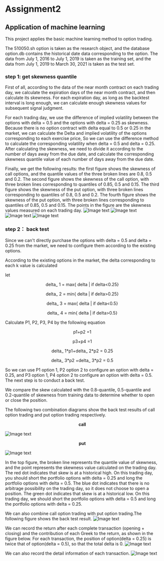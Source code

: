 # Assignment2
## Application of machine learning
This project applies the basic machine learning method to option trading.

The 510050.sh option is taken as the research object, and the database option.db contains the historical date data corresponding to the option. The data from July 1, 2016 to July 1, 2019 is taken as the training set, and the data from July 1, 2019 to March 30, 2021 is taken as the test set.

### step 1: get skewness quantile
First of all, according to the data of the near month contract on each trading day, we calculate the expiration days of the near month contract, and then calculate its skewness. For each expiration day, as long as the backtest interval is long enough, we can calculate enough skewness values for subsequent signal judgment.

For each trading day, we use the difference of implied volatility between the options with delta = 0.5 and the options with delta = 0.25 as skewness. Because there is no option contract with delta equal to 0.5 or 0.25 in the market, we can calculate the Delta and implied volatility of the options corresponding to each exercise price, So we can use the difference method to calculate the corresponding volatility when delta = 0.5 and delta = 0.25. After calculating the skewness, we need to divide it according to the number of days away from the due date, and calculate the corresponding skewness quantile value of each number of days away from the due date.

Finally, we get the following results: the first figure shows the skewness of call options, and the quantile values of the three broken lines are 0.8, 0.5 and 0.2. The second figure shows the skewness of the call option, with three broken lines corresponding to quantiles of 0.85, 0.5 and 0.15. The third figure shows the skewness of the put option, with three broken lines corresponding to quantiles of 0.8, 0.5 and 0.2. The fourth figure shows the skewness of the put option, with three broken lines corresponding to quantiles of 0.85, 0.5 and 0.15. The points in the figure are the skewness values measured on each trading day.
![Image text](https://github.com/algo21-220040088/Assignment2/blob/main/result/pictures/iv_diff_call(quantile%3D0.8and0.2).png)
![Image text](https://github.com/algo21-220040088/Assignment2/blob/main/result/pictures/iv_diff_call(quantile%3D0.85and0.15).png)
![Image text](https://github.com/algo21-220040088/Assignment2/blob/main/result/pictures/iv_diff_put(quantile%3D0.8and0.1).png)
![Image text](https://github.com/algo21-220040088/Assignment2/blob/main/result/pictures/iv_diff_put(quantile%3D0.85and0.15).png)


### step 2： back test 

Since we can't directly purchase the options with delta = 0.5 and delta = 0.25 from the market, we need to configure them according to the existing options.

According to the existing options in the market, the delta corresponding to each k value is calculated

let

<p align="center">delta_ 1 = max{ delta | if delta<0.25}</p>
<p align="center">delta_ 2 = min{ delta | if delta>0.25}</p>
<p align="center">delta_ 3 = max{ delta | if delta<0.5}</p>
<p align="center">delta_ 4 = min{ delta | if delta>0.5}</p>

Calculate P1, P2, P3, P4 by the following equation

<p align="center">p1+p2 =1</p>
<p align="center">p3+p4 =1</p>
<p align="center">delta_ 1*p1+delta_ 2*p2 = 0.25</p>
<p align="center">delta_ 3*p2 +delta_ 3*p2 = 0.5</p>

So we can use P1 option 1, P2 option 2 to configure an option with delta = 0.25, and P3 option 1, P4 option 2 to configure an option with delta = 0.5. The next step is to conduct a back test.

We compare the skew calculated with the 0.8-quantile, 0.5-quantile and 0.2-quantile  of skewness from training data to determine whether to open or close the position.

The following two combination diagrams show the back test results of call option trading and put option trading respectively.

**<p align="center">call</p>**
![Image text](https://github.com/algo21-220040088/Assignment2/blob/main/result/pictures/skew_arbitrage(call).png)

**<p align="center">put</p>**
![Image text](https://github.com/algo21-220040088/Assignment2/blob/main/result/pictures/skew_arbitrage(put).png)

In the top figure, the broken line represents the quantile value of skewness, and the point represents the skewness value calculated on the trading day. The red dot indicates that skew is at a historical high. On this trading day, you should short the portfolio options with delta = 0.25 and long the portfolio options with delta = 0.5. The blue dot indicates that there is no arbitrage possibility on the trading day, so it does not choose to open a position. The green dot indicates that skew is at a historical low. On this trading day, we should short the portfolio options with delta = 0.5 and long the portfolio options with delta = 0.25.

We can also combine call option trading with put option trading.The following figure shows the back test result.
![Image text](https://github.com/algo21-220040088/Assignment2/blob/main/result/pictures/skew_arbitrage(call%2Bput).png)

We can record the return after each complete transaction (opening + closing) and the contribution of each Greek to the return, as shown in the figure below. For each transaction, the position of option(delta = 0.25) is twice that of option(delta = 0.5), so that the total delta is 0.
![Image text](https://github.com/algo21-220040088/Assignment2/blob/main/result/data/open_close_total(call).jpg)

We can also record the detail information of each transaction.
![Image text](https://github.com/algo21-220040088/Assignment2/blob/main/result/data/open_close_detail(call).jpg)
